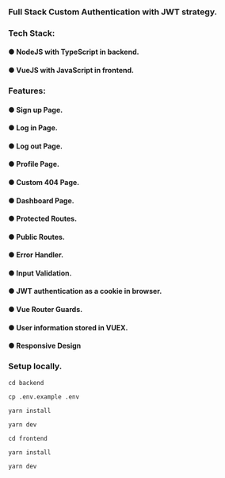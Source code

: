 ### Full Stack Custom Authentication with JWT strategy.
### Tech Stack: 
#### ● NodeJS with TypeScript in backend.
#### ● VueJS with JavaScript in frontend.
### Features:
#### ● Sign up Page.
#### ● Log in Page.
#### ● Log out Page.
#### ● Profile Page.
#### ● Custom 404 Page.
#### ● Dashboard Page.
#### ● Protected Routes.
#### ● Public Routes.
#### ● Error Handler.
#### ● Input Validation.
#### ● JWT authentication as a cookie in browser.
#### ● Vue Router Guards.
#### ● User information stored in VUEX.
#### ● Responsive Design
####

### Setup locally.

```
cd backend
```

```
cp .env.example .env
```

```
yarn install
```

```
yarn dev
```

```
cd frontend
```

```
yarn install
```

```
yarn dev
```
